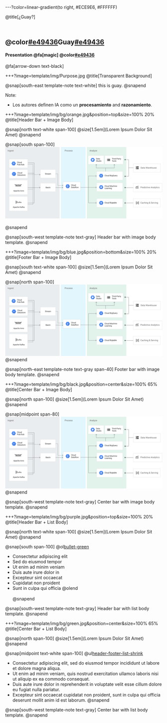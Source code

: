 ---?color=linear-gradient(to right, #ECE9E6, #FFFFFF)

@title[¿Guay?]

<br>

## @color[#e49436](¿)Guay[#e49436](?)
#### Presentation @fa[magic] @color[#e49436](Magic)

@fa[arrow-down text-black]


+++?image=template/img/Purpose.jpg
@title[Transparent Background]

@snap[south-east template-note text-white]
this is guay.
@snapend


Note:

- Los autores definen IA como un **procesamiento** and **razonamiento**.


+++?image=template/img/bg/orange.jpg&position=top&size=100% 20%
@title[Header Bar + Image Body]

@snap[north text-white span-100]
@size[1.5em](Lorem Ipsum Dolor Sit Amet)
@snapend

@snap[south span-100]
![DATAFLOW](template/img/dataflow.png)
<br><br>
@snapend

@snap[south-west template-note text-gray]
Header bar with image body template.
@snapend


+++?image=template/img/bg/blue.jpg&position=bottom&size=100% 20%
@title[Footer Bar + Image Body]

@snap[south text-white span-100]
@size[1.5em](Lorem Ipsum Dolor Sit Amet)
@snapend

@snap[north span-100]
<br>
![DATAFLOW](template/img/dataflow.png)
@snapend

@snap[north-east template-note text-gray span-40]
Footer bar with image body template.
@snapend


+++?image=template/img/bg/black.jpg&position=center&size=100% 65%
@title[Center Bar + Image Body]

@snap[north span-100]
@size[1.5em](Lorem Ipsum Dolor Sit Amet)
@snapend

@snap[midpoint span-80]
![DATAFLOW](template/img/dataflow.png)
@snapend

@snap[south-west template-note text-gray]
Center bar with image body template.
@snapend


+++?image=template/img/bg/purple.jpg&position=top&size=100% 20%
@title[Header Bar + List Body]

@snap[north text-white span-100]
@size[1.5em](Lorem Ipsum Dolor Sit Amet)
@snapend

@snap[south span-100]
@ol[bullet-green](false)
- Consectetur adipiscing elit
- Sed do eiusmod tempor
- Ut enim ad minim veniam
- Duis aute irure dolor in
- Excepteur sint occaecat
- Cupidatat non proident
- Sunt in culpa qui officia
@olend
<br><br>
@snapend

@snap[south-west template-note text-gray]
Header bar with list body template.
@snapend


+++?image=template/img/bg/green.jpg&position=center&size=100% 65%
@title[Center Bar + List Body]

@snap[north span-100]
@size[1.5em](Lorem Ipsum Dolor Sit Amet)
@snapend

@snap[midpoint text-white span-100]
@ul[header-footer-list-shrink](false)
- Consectetur adipiscing elit, sed do eiusmod tempor incididunt ut labore et dolore magna aliqua.
- Ut enim ad minim veniam, quis nostrud exercitation ullamco laboris nisi ut aliquip ex ea commodo consequat.
- Duis aute irure dolor in reprehenderit in voluptate velit esse cillum dolore eu fugiat nulla pariatur.
- Excepteur sint occaecat cupidatat non proident, sunt in culpa qui officia deserunt mollit anim id est laborum.
@snapend

@snap[south-west template-note text-gray]
Center bar with list body template.
@snapend
